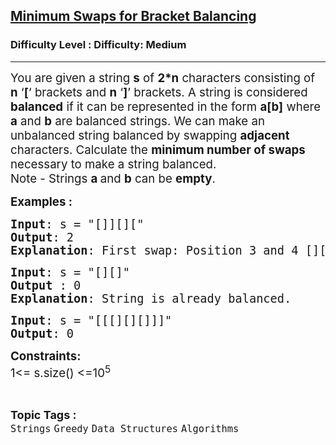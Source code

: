 <h2><a href="https://www.geeksforgeeks.org/problems/minimum-swaps-for-bracket-balancing2704/1?page=1&difficulty=Medium&status=unsolved&sprint=94ade6723438d94ecf0c00c3937dad55&sortBy=accuracy">Minimum Swaps for Bracket Balancing</a></h2><h3>Difficulty Level : Difficulty: Medium</h3><hr><div class="problems_problem_content__Xm_eO"><p><span style="font-size: 14pt;">You are given a string <strong>s</strong> of <strong>2*n</strong> characters consisting of <strong>n</strong> ‘<strong>[</strong>‘ brackets and <strong>n</strong> ‘<strong>]</strong>’ brackets. A string is considered <strong>balanced</strong> if it can be represented in the form <strong>a[b]</strong> where <strong>a</strong> and <strong>b</strong>&nbsp;are balanced strings. We can make an unbalanced string balanced by swapping <strong>adjacent</strong> characters. Calculate the <strong>minimum number of swaps</strong> necessary to make a string balanced.<br>Note - Strings <strong>a </strong>and <strong>b</strong> can be <strong>empty</strong>.</span></p>
<p><span style="font-size: 14pt;"><strong>Examples :</strong></span></p>
<pre><span style="font-size: 14pt;"><strong>Input</strong>: s = "[]][]["
<strong>Output</strong>: 2
<strong>Explanation</strong>: First swap: Position 3 and 4 [][]][, Second swap: Position 5 and 6 [][][]
</span></pre>
<pre><span style="font-size: 14pt;"><strong>Input</strong>: s = "[][]"
<strong>Output</strong> : 0 
<strong>Explanation</strong>: String is already balanced.<br></span></pre>
<pre><span style="font-size: 14pt;"><strong>Input</strong>: s = "[[[][][]]]"
<strong>Output</strong>: 0 </span></pre>
<p><span style="font-size: 14pt;"><strong>Constraints:<br></strong>1&lt;= s.size() &lt;=10<sup>5</sup></span></p></div><br><p><span style=font-size:18px><strong>Topic Tags : </strong><br><code>Strings</code>&nbsp;<code>Greedy</code>&nbsp;<code>Data Structures</code>&nbsp;<code>Algorithms</code>&nbsp;